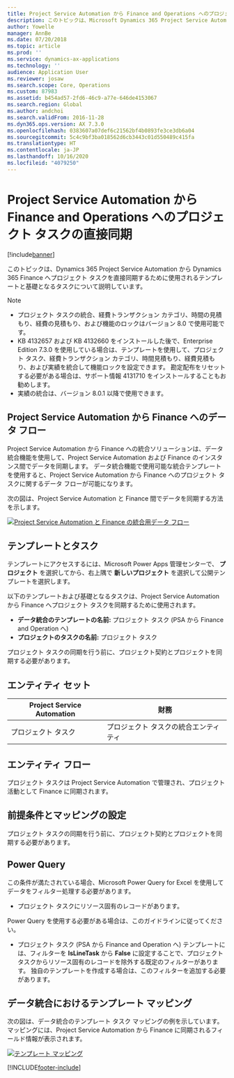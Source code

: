 ```yaml
---
title: Project Service Automation から Finance and Operations へのプロジェクト タスクの直接同期
description: このトピックは、Microsoft Dynamics 365 Project Service Automation から Dynamics 365 Finance へプロジェクト タスクを直接同期するために使用されるテンプレートと基礎となるタスクについて説明しています。
author: Yowelle
manager: AnnBe
ms.date: 07/20/2018
ms.topic: article
ms.prod: ''
ms.service: dynamics-ax-applications
ms.technology: ''
audience: Application User
ms.reviewer: josaw
ms.search.scope: Core, Operations
ms.custom: 87983
ms.assetid: b454ad57-2fd6-46c9-a77e-646de4153067
ms.search.region: Global
ms.author: andchoi
ms.search.validFrom: 2016-11-28
ms.dyn365.ops.version: AX 7.3.0
ms.openlocfilehash: 0383607a07def6c21562bf4b0893fe3ce3db6a04
ms.sourcegitcommit: 5c4c9bf3ba018562d6cb3443c01d550489c415fa
ms.translationtype: HT
ms.contentlocale: ja-JP
ms.lasthandoff: 10/16/2020
ms.locfileid: "4079250"
---
```

# <a name="synchronize-project-tasks-directly-from-project-service-automation-to-finance-and-operations"></a>Project Service Automation から Finance and Operations へのプロジェクト タスクの直接同期

[!include[banner](../includes/banner.md)]

このトピックは、Dynamics 365 Project Service Automation から Dynamics 365 Finance へプロジェクト タスクを直接同期するために使用されるテンプレートと基礎となるタスクについて説明しています。

> [!NOTE]
> - プロジェクト タスクの統合、経費トランザクション カテゴリ、時間の見積もり、経費の見積もり、および機能のロックはバージョン 8.0 で使用可能です。
> - KB 4132657 および KB 4132660 をインストールした後で、Enterprise Edition 7.3.0 を使用している場合は、テンプレートを使用して、プロジェクト タスク、経費トランザクション カテゴリ、時間見積もり、経費見積もり、および実績を統合して機能ロックを設定できます。 勘定配布をリセットする必要がある場合は、サポート情報 4131710 をインストールすることもお勧めします。
> - 実績の統合は、バージョン 8.0.1 以降で使用できます。

## <a name="data-flow-for-project-service-automation-to-finance"></a>Project Service Automation から Finance へのデータ フロー

Project Service Automation から Finance への統合ソリューションは、データ統合機能を使用して、Project Service Automation および Finance のインスタンス間でデータを同期します。 データ統合機能で使用可能な統合テンプレートを使用すると、Project Service Automation から Finance へのプロジェクト タスクに関するデータ フローが可能になります。

次の図は、Project Service Automation と Finance 間でデータを同期する方法を示します。

[![Project Service Automation と Finance の統合用データ フロー](./media/ProjectTasksFlow.png)](./media/ProjectTasksFlow.png)

## <a name="template-and-task"></a>テンプレートとタスク

テンプレートにアクセスするには、Microsoft Power Apps 管理センターで、 **プロジェクト** を選択してから、右上隅で **新しいプロジェクト** を選択して公開テンプレートを選択します。

以下のテンプレートおよび基礎となるタスクは、Project Service Automation から Finance へプロジェクト タスクを同期するために使用されます。

- **データ統合のテンプレートの名前:** プロジェクト タスク (PSA から Finance and Operation へ)
- **プロジェクトのタスクの名前:** プロジェクト タスク

プロジェクト タスクの同期を行う前に、プロジェクト契約とプロジェクトを同期する必要があります。

## <a name="entity-set"></a>エンティティ セット

| Project Service Automation | 財務                             |
|----------------------------|-------------------------------------|
| プロジェクト タスク              | プロジェクト タスクの統合エンティティ |

## <a name="entity-flow"></a>エンティティ フロー

プロジェクト タスクは Project Service Automation で管理され、プロジェクト活動として Finance に同期されます。

## <a name="prerequisites-and-mapping-setup"></a>前提条件とマッピングの設定

プロジェクト タスクの同期を行う前に、プロジェクト契約とプロジェクトを同期する必要があります。

## <a name="power-query"></a>Power Query

この条件が満たされている場合、Microsoft Power Query for Excel を使用してデータをフィルター処理する必要があります。

- プロジェクト タスクにリソース固有のレコードがあります。

Power Query を使用する必要がある場合は、このガイドラインに従ってください。

- プロジェクト タスク (PSA から Finance and Operation へ) テンプレートには、フィルターを **IsLineTask** から **False** に設定することで、プロジェクト タスクからリソース固有のレコードを除外する既定のフィルターがあります。 独自のテンプレートを作成する場合は、このフィルターを追加する必要があります。

## <a name="template-mapping-in-data-integration"></a>データ統合におけるテンプレート マッピング

次の図は、データ統合のテンプレート タスク マッピングの例を示しています。 マッピングには、Project Service Automation から Finance に同期されるフィールド情報が表示されます。

[![テンプレート マッピング](./media/ProjectTasksMapping.png)](./media/ProjectTasksMapping.png)


[!INCLUDE[footer-include](../includes/footer-banner.md)]